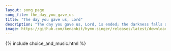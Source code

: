 ```yaml
---
layout: song_page
song_file: the_day_you_gave_us
title: "The day you gave us, Lord"
description: "The day you gave us, Lord, is ended; the darkness falls at your request. To you our morning hymns ascended; your praise shall sanctify our rest.  We t... christian 4part 4verse musicbyother textbyother evening"
image: https://github.com/kenanbit/hymn-singer/releases/latest/download/the_day_you_gave_us-trad.png
---
```


{% include choice_and_music.html %}